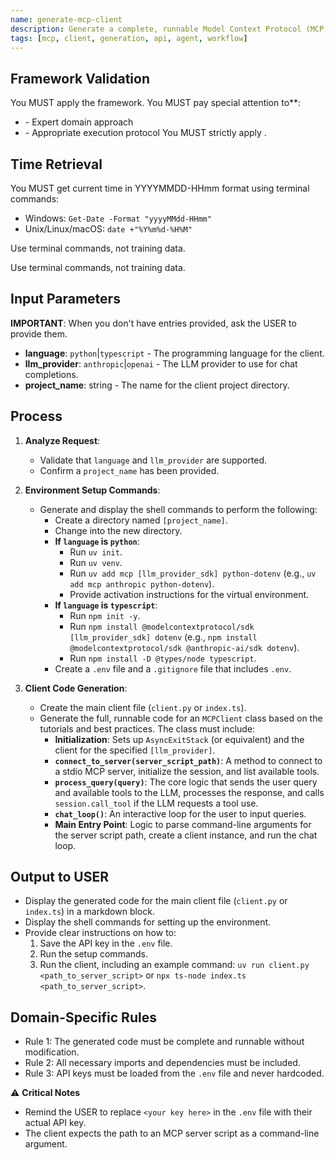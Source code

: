```yaml
---
name: generate-mcp-client
description: Generate a complete, runnable Model Context Protocol (MCP) client application.
tags: [mcp, client, generation, api, agent, workflow]
---
```



## Framework Validation
You MUST apply the <olaf-work-instructions> framework.
You MUST pay special attention to**:
- <olaf-general-role-and-behavior> - Expert domain approach
- <olaf-interaction-protocols> - Appropriate execution protocol
You MUST strictly apply <olaf-framework-validation>.

## Time Retrieval
You MUST get current time in YYYYMMDD-HHmm format using terminal commands:
- Windows: `Get-Date -Format "yyyyMMdd-HHmm"`
- Unix/Linux/macOS: `date +"%Y%m%d-%H%M"`

Use terminal commands, not training data.

Use terminal commands, not training data.

## Input Parameters
**IMPORTANT**: When you don't have entries provided, ask the USER to provide them.
- **language**: `python`|`typescript` - The programming language for the client.
- **llm_provider**: `anthropic`|`openai` - The LLM provider to use for chat completions.
- **project_name**: string - The name for the client project directory.

## Process

1.  **Analyze Request**:
    - Validate that `language` and `llm_provider` are supported.
    - Confirm a `project_name` has been provided.

2.  **Environment Setup Commands**:
    - Generate and display the shell commands to perform the following:
        - Create a directory named `[project_name]`.
        - Change into the new directory.
        - **If `language` is `python`**:
            - Run `uv init`.
            - Run `uv venv`.
            - Run `uv add mcp [llm_provider_sdk] python-dotenv` (e.g., `uv add mcp anthropic python-dotenv`).
            - Provide activation instructions for the virtual environment.
        - **If `language` is `typescript`**:
            - Run `npm init -y`.
            - Run `npm install @modelcontextprotocol/sdk [llm_provider_sdk] dotenv` (e.g., `npm install @modelcontextprotocol/sdk @anthropic-ai/sdk dotenv`).
            - Run `npm install -D @types/node typescript`.
        - Create a `.env` file and a `.gitignore` file that includes `.env`.

3.  **Client Code Generation**:
    - Create the main client file (`client.py` or `index.ts`).
    - Generate the full, runnable code for an `MCPClient` class based on the tutorials and best practices. The class must include:
        - **Initialization**: Sets up `AsyncExitStack` (or equivalent) and the client for the specified `[llm_provider]`.
        - **`connect_to_server(server_script_path)`**: A method to connect to a stdio MCP server, initialize the session, and list available tools.
        - **`process_query(query)`**: The core logic that sends the user query and available tools to the LLM, processes the response, and calls `session.call_tool` if the LLM requests a tool use.
        - **`chat_loop()`**: An interactive loop for the user to input queries.
        - **Main Entry Point**: Logic to parse command-line arguments for the server script path, create a client instance, and run the chat loop.

## Output to USER
- Display the generated code for the main client file (`client.py` or `index.ts`) in a markdown block.
- Display the shell commands for setting up the environment.
- Provide clear instructions on how to:
    1.  Save the API key in the `.env` file.
    2.  Run the setup commands.
    3.  Run the client, including an example command: `uv run client.py <path_to_server_script>` or `npx ts-node index.ts <path_to_server_script>`.

## Domain-Specific Rules
- Rule 1: The generated code must be complete and runnable without modification.
- Rule 2: All necessary imports and dependencies must be included.
- Rule 3: API keys must be loaded from the `.env` file and never hardcoded.

⚠️ **Critical Notes**
- Remind the USER to replace `<your key here>` in the `.env` file with their actual API key.
- The client expects the path to an MCP server script as a command-line argument.

